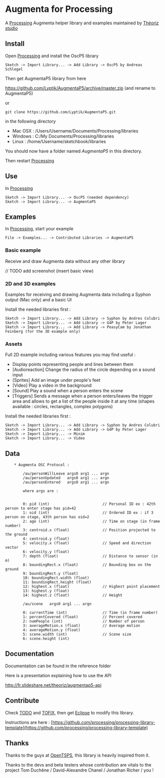 Augmenta for Processing
=======================

A [Processing][] Augmenta helper library and examples maintained by [Théoriz studio][]

Install
-------

Open [Processing][] and install the OscP5 library

```
Sketch -> Import Library... -> Add Library -> OscP5 by Andreas Schlegel
```

Then get AugmentaP5 library from here

https://github.com/Lyptik/AugmentaP5/archive/master.zip (and rename to AugmentaP5)

or

```
git clone https://github.com/Lyptik/AugmentaP5.git
```

in the following directory

- Mac OSX : /Users/Username/Documents/Processing/libraries
- Windows : C:/My Documents/Processing/libraries
- Linux   : /home/Username/sketchbook/libraries

You should now have a folder named *AugmentaP5* in this directory.

Then restart [Processing][]

Use
---
In [Processing][]

```
Sketch -> Import Library... -> OscP5 (needed dependency)
Sketch -> Import Library... -> AugmentaP5
```

Examples
--------

In [Processing][], start your example

```
File -> Examples... -> Contributed Libraries -> AugmentaP5
```

### Basic example

Receive and draw Augmenta data without any other library

// TODO add screenshot (insert basic view)

### 2D and 3D examples

Examples for receiving and drawing Augmenta data including a Syphon output (Mac only) and a basic UI

Install the needed libraries first :

```
Sketch -> Import Library... -> Add Library -> Syphon by Andres Colubri
Sketch -> Import Library... -> Add Library -> G4P by Peter Lager
Sketch -> Import Library... -> Add Library -> PeasyCam by Jonathan Feinberg (for the 3D example only)
```

### Assets

Full 2D example including various features you may find useful :
- Display points representing people and lines between them
- [Audioreaction] Change the radius of the circle depending on a sound input
- [Sprites] Add an image under people's feet
- [Video] Play a video in the background
- [Sound] Play a sound when a person enters the scene
- [Triggers] Sends a message when a person enters/leaves the trigger area and allows to get a list of the people inside it at any time (shapes available : circles, rectangles, complex polygons)

Install the needed libraries first :

```
Sketch -> Import Library... -> Add Library -> Syphon by Andres Colubri
Sketch -> Import Library... -> Add Library -> G4P by Peter Lager
Sketch -> Import Library... -> Minim
Sketch -> Import Library... -> Video
```

Data
----

```
    * Augmenta OSC Protocol :

        /au/personWillLeave args0 arg1 ... argn
        /au/personUpdated   args0 arg1 ... argn
        /au/personEntered   args0 arg1 ... argn

        where args are :

        
        0: pid (int)                        // Personal ID ex : 42th person to enter stage has pid=42
        1: oid (int)                        // Ordered ID ex : if 3 person on stage, 43th person has oid=2
        2: age (int)                        // Time on stage (in frame number)
        3: centroid.x (float)               // Position projected to the ground
        4: centroid.y (float)               
        5: velocity.x (float)               // Speed and direction vector
        6: velocity.y (float)
        7: depth (float)                    // Distance to sensor (in m)
        8: boundingRect.x (float)           // Bounding box on the ground
        9: boundingRect.y (float)
        10: boundingRect.width (float)
        11: boundingRect.height (float)
        12: highest.x (float)               // Highest point placement
        13: highest.y (float)
        14: highest.z (float)               // Height

        /au/scene   args0 arg1 ... argn

        0: currentTime (int)                // Time (in frame number)
        1: percentCovered (float)           // Percent covered
        2: numPeople (int)                  // Number of person
        3: averageMotion.x (float)          // Average motion
        4: averageMotion.y (float)
        5: scene.width (int)                // Scene size
        6: scene.height (int)
```

Documentation
-------------

Documentation can be found in the reference folder

Here is a presentation explaining how to use the API

http://fr.slideshare.net/theoriz/augmentap5-api

Contribute
----------

Check [TODO](TODO.md) and [TOFIX](TOFIX.md), then get [Eclipse][] to modify this library.

Instructions are here : [https://github.com/processing/processing-library-template](https://github.com/processing/processing-library-template)

Thanks
------

Thanks to the guys at [OpenTSPS][], this library is heavily inspired from it.

Thanks to the devs and beta testers whose contribution are vitals to the project
 Tom Duchêne / David-Alexandre Chanel / Jonathan Richer / you !

[Processing]: http://www.processing.org/
[Théoriz studio]: http://www.theoriz.com/
[OpenTSPS]: https://github.com/labatrockwell/openTSPS/
[Eclipse]: http://www.eclipse.org/
